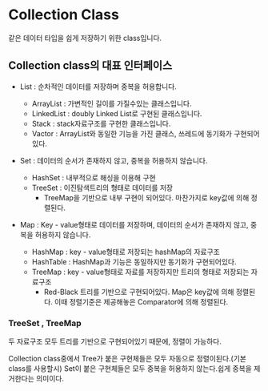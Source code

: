 # Collection Class
같은 데이터 타입을 쉽게 저장하기 위한 class입니다.

## Collection class의 대표 인터페이스

* List : 순차적인 데이터를 저장하며 중복을 허용합니다.
    * ArrayList : 가변적인 길이를 가질수있는 클래스입니다.
    * LinkedList : doubly Linked List로 구현된 클래스입니다.
    * Stack : stack자료구조를 구현한 클래스입니다.
    * Vactor : ArrayList와 동일한 기능을 가진 클래스, 쓰레드에 동기화가 구현되어있다.
     
* Set : 데이터의 순서가 존재하지 않고, 중복을 허용하지 않습니다.
    * HashSet : 내부적으로 해싱을 이용해 구현
    * TreeSet : 이진탐색트리의 형태로 데이터를 저장
        * TreeMap을 기반으로 내부 구현이 되어있다. 마찬가지로 key값에 의해 정렬된다.
    
* Map : Key - value형태로 데이터를 저장하며, 데이터의 순서가 존재하지 않고, 중복을 허용하지 않습니다.
    * HashMap : key - value형태로 저장되는 hashMap의 자료구조
    * HashTable : HashMap과 기능은 동일하지만 동기화가 구현되어있다.
    * TreeMap : key - value형태로 자료를 저장하지만 트리의 형태로 저장되는 자료구조
        * Red-Black 트리를 기반으로 구현되어있다. Map은 key값에 의해 정렬된다. 이때 정렬기준은 제공해놓은 Comparator에 의해 정렬된다.

### TreeSet , TreeMap
두 자료구조 모두 트리를 기반으로 구현되어있기 때문에, 정렬이 가능하다.

Collection class중에서 Tree가 붙은 구현체들은 모두 자동으로 정렬이된다.(기본 class를 사용할시)
Set이 붙은 구현체들은 모두 중복을 허용하지 않는다.쉽게 중복을 제거한다는 의미이다.        